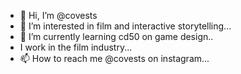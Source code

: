 - 👋 Hi, I’m @covests
- 👀 I’m interested in film and interactive storytelling...
- 🌱 I’m currently learning cd50 on game design..
- I work in the film industry...
- 📫 How to reach me @covests on instagram...

<!---
covests/covests is a ✨ special ✨ repository because its `README.md` (this file) appears on your GitHub profile.
You can click the Preview link to take a look at your changes.
--->
